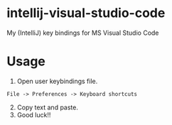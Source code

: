 # intellij-visual-studio-code
My (IntelliJ) key bindings for MS Visual Studio Code

# Usage
1. Open user keybindings file.
```
File -> Preferences -> Keyboard shortcuts
```
2. Copy text and paste.
3. Good luck!!